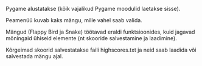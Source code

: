 Pygame alustatakse (kõik vajalikud Pygame moodulid laetakse sisse).

Peamenüü kuvab kaks mängu, mille vahel saab valida.

Mängud (Flappy Bird ja Snake) töötavad eraldi funktsioonides, kuid jagavad mõningaid ühiseid elemente (nt skooride salvestamine ja laadimine).

Kõrgeimad skoorid salvestatakse faili highscores.txt ja neid saab laadida või salvestada mängu ajal.
